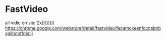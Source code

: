 # FastVideo
all vidie on site 2x))))))))
https://chrome.google.com/webstore/detail/fastvideo/fecamckeenfccnabnbagilhnbffoknij
